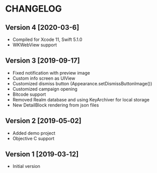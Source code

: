 # CHANGELOG

## Version 4 [2020-03-6]

- Compiled for Xcode 11, Swift 5.1.0
- WKWebView support

## Version 3 [2019-09-17]

- Fixed notification with preview image
- Custom info screen as UIView
- Customized dismiss button (Appearance.setDismissButtonImage())
- Customized campaign opening
- Bitcode support
- Removed Realm database and using KeyArchiver for local storage
- New DetailBlock rendering from json files

## Version 2 [2019‑05‑02]

- Added demo project
- Objective C support

## Version 1 [2019‑03‑12]

- Initial version
